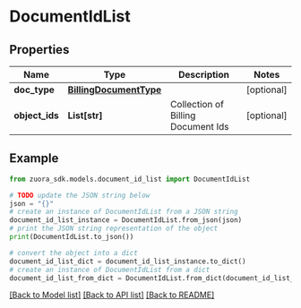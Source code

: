 # DocumentIdList


## Properties

Name | Type | Description | Notes
------------ | ------------- | ------------- | -------------
**doc_type** | [**BillingDocumentType**](BillingDocumentType.md) |  | [optional] 
**object_ids** | **List[str]** | Collection of Billing Document Ids | [optional] 

## Example

```python
from zuora_sdk.models.document_id_list import DocumentIdList

# TODO update the JSON string below
json = "{}"
# create an instance of DocumentIdList from a JSON string
document_id_list_instance = DocumentIdList.from_json(json)
# print the JSON string representation of the object
print(DocumentIdList.to_json())

# convert the object into a dict
document_id_list_dict = document_id_list_instance.to_dict()
# create an instance of DocumentIdList from a dict
document_id_list_from_dict = DocumentIdList.from_dict(document_id_list_dict)
```
[[Back to Model list]](../README.md#documentation-for-models) [[Back to API list]](../README.md#documentation-for-api-endpoints) [[Back to README]](../README.md)


